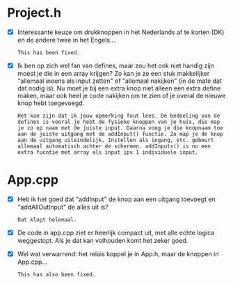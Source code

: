# Project.h

- [x] Interessante keuze om drukknoppen in het Nederlands af te korten (DK) en de andere twee in het Engels...

      This has been fixed.
- [x] Ik ben op zich wel fan van defines, maar zou het ook niet handig zijn moest je die in een array krijgen? Zo kan je ze een stuk makkelijker "allemaal ineens als input zetten" of "allemaal nakijken" (in de mate dat dat nodig is). Nu moet je bij een extra knop niet alleen een extra define maken, maar ook heel je code nakijken om te zien of je overal de nieuwe knop hebt toegevoegd.

      Het kan zijn dat ik jouw opmerking fout lees. De bedoeling van de defines is vooral je hebt de fysieke knoppen van je huis, die map je zo op naam met de juiste input. Daarna voeg je die knopnaam toe aan de juiste uitgang met de addInput() functie. Zo map je de knop aan de uitgang uiteindelijk. Instellen als ingang, etc. gebeurt allemaal automatisch achter de schermen. addInputs() is nu een extra fucntie met array als input ipv 1 individuele input.

# App.cpp

- [x] Heb ik het goed dat "addInput" de knop aan een uitgang toevoegt en "addAllOutInput" de alles uit is?

      Dat klopt helemaal.
- [x] De code in app.cpp ziet er heerlijk compact uit, met alle echte logica weggestopt. Als je dat kan volhouden komt het zeker goed.
- [x] Wel wat verwarrend: het relais koppel je in App.h, maar de knoppen in App.cpp...

      This has also been fixed.